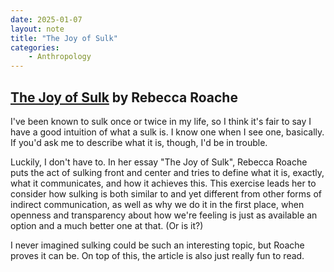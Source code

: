 ```yaml
---
date: 2025-01-07
layout: note
title: "The Joy of Sulk"
categories:
    - Anthropology
---
```

## <a href="https://aeon.co/essays/sulking-is-a-fascinating-form-of-indirect-communication" target="_blank">The Joy of Sulk</a> by Rebecca Roache

I've been known to sulk once or twice in my life, so I think it's fair to say I have a good intuition of what a sulk is. I know one when I see one, basically. If you'd ask me to describe what it is, though, I'd be in trouble.

Luckily, I don't have to. In her essay "The Joy of Sulk", Rebecca Roache puts the act of sulking front and center and tries to define what it is, exactly, what it communicates, and how it achieves this. This exercise leads her to consider how sulking is both similar to and yet different from other forms of indirect communication, as well as why we do it in the first place, when openness and transparency about how we're feeling is just as available an option and a much better one at that. (Or is it?)

I never imagined sulking could be such an interesting topic, but Roache proves it can be. On top of this, the article is also just really fun to read. 